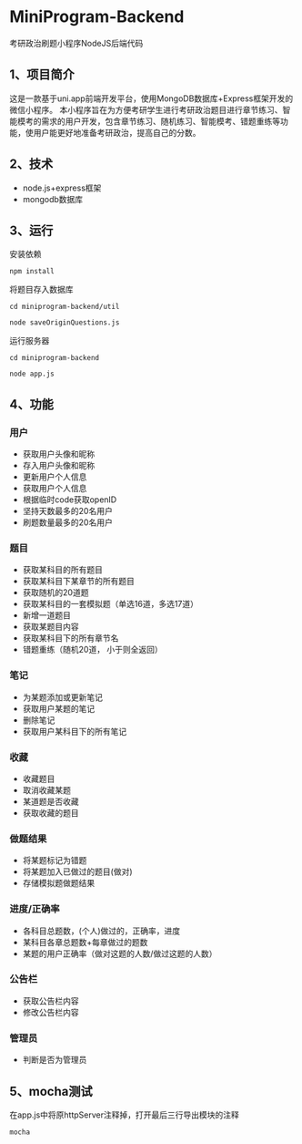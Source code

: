 # MiniProgram-Backend
考研政治刷题小程序NodeJS后端代码

## 1、项目简介
这是一款基于uni.app前端开发平台，使用MongoDB数据库+Express框架开发的微信小程序。
本小程序旨在为方便考研学生进行考研政治题目进行章节练习、智能模考的需求的用户开发，包含章节练习、随机练习、智能模考、错题重练等功能，使用户能更好地准备考研政治，提高自己的分数。

## 2、技术
+ node.js+express框架
+ mongodb数据库

## 3、运行
安装依赖
```
npm install
```
将题目存入数据库
```
cd miniprogram-backend/util

node saveOriginQuestions.js
```
运行服务器
```
cd miniprogram-backend

node app.js
```

## 4、功能
### 用户
+ 获取用户头像和昵称
+ 存入用户头像和昵称
+ 更新用户个人信息
+ 获取用户个人信息
+ 根据临时code获取openID
+ 坚持天数最多的20名用户
+ 刷题数量最多的20名用户

### 题目
+ 获取某科目的所有题目
+ 获取某科目下某章节的所有题目
+ 获取随机的20道题
+ 获取某科目的一套模拟题（单选16道，多选17道）
+ 新增一道题目
+ 获取某题目内容
+ 获取某科目下的所有章节名
+ 错题重练（随机20道， 小于则全返回）

### 笔记
+ 为某题添加或更新笔记
+ 获取用户某题的笔记
+ 删除笔记
+ 获取用户某科目下的所有笔记 

### 收藏
+ 收藏题目
+ 取消收藏某题
+ 某道题是否收藏
+ 获取收藏的题目

### 做题结果
+ 将某题标记为错题
+ 将某题加入已做过的题目(做对)
+ 存储模拟题做题结果 

### 进度/正确率
+ 各科目总题数，(个人)做过的，正确率，进度
+ 某科目各章总题数+每章做过的题数
+ 某题的用户正确率（做对这题的人数/做过这题的人数）

### 公告栏
+ 获取公告栏内容
+ 修改公告栏内容

### 管理员
+ 判断是否为管理员

## 5、mocha测试
在app.js中将原httpServer注释掉，打开最后三行导出模块的注释
```
mocha
```
